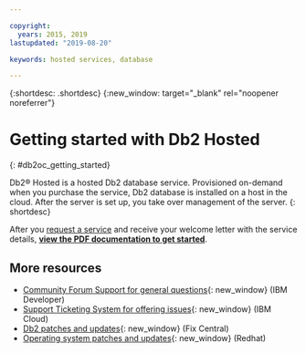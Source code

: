 ```yaml
---

copyright:
  years: 2015, 2019
lastupdated: "2019-08-20"

keywords: hosted services, database

---
```


{:shortdesc: .shortdesc}
{:new_window: target="_blank" rel="noopener noreferrer"}

# Getting started with Db2 Hosted
{: #db2oc_getting_started}

Db2® Hosted is a hosted Db2 database service. Provisioned on-demand when you purchase the service, Db2 database is installed on a host in the cloud. After the server is set up, you take over management of the server.
{: shortdesc}

After you [request a service](/catalog/services/db2-hosted)
and receive your welcome letter with the service details,
[**view the PDF documentation to get started**](https://public.dhe.ibm.com/cloud/bluemix/hosted/).

## More resources

- [Community Forum Support for general questions](https://ibm.biz/db2-on-cloud-forum){: new_window}
  (IBM Developer)
- [Support Ticketing System for offering issues](https://ibm.biz/db2-on-cloud-support){: new_window}
  (IBM Cloud)
- [Db2 patches and updates](https://ibm.biz/db2-on-cloud-updates){: new_window}
  (Fix Central)
- [Operating system patches and updates](https://ibm.biz/db2-on-cloud-rhel-updates){: new_window}
  (Redhat)
